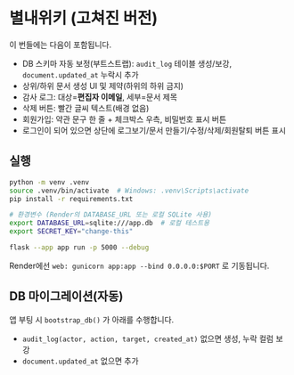 # 별내위키 (고쳐진 버전)

이 번들에는 다음이 포함됩니다.

- DB 스키마 자동 보정(부트스트랩): `audit_log` 테이블 생성/보강, `document.updated_at` 누락시 추가
- 상위/하위 문서 생성 UI 및 제약(하위의 하위 금지)
- 감사 로그: 대상=**편집자 이메일**, 세부=문서 제목
- 삭제 버튼: 빨간 글씨 텍스트(배경 없음)
- 회원가입: 약관 문구 한 줄 + 체크박스 우측, 비밀번호 표시 버튼
- 로그인이 되어 있으면 상단에 로그보기/문서 만들기/수정/삭제/회원탈퇴 버튼 표시

## 실행

```bash
python -m venv .venv
source .venv/bin/activate  # Windows: .venv\Scripts\activate
pip install -r requirements.txt

# 환경변수 (Render의 DATABASE_URL 또는 로컬 SQLite 사용)
export DATABASE_URL=sqlite:///app.db  # 로컬 테스트용
export SECRET_KEY="change-this"

flask --app app run -p 5000 --debug
```

Render에선 `web: gunicorn app:app --bind 0.0.0.0:$PORT` 로 기동됩니다.

## DB 마이그레이션(자동)

앱 부팅 시 `bootstrap_db()` 가 아래를 수행합니다.
- `audit_log(actor, action, target, created_at)` 없으면 생성, 누락 컬럼 보강
- `document.updated_at` 없으면 추가

